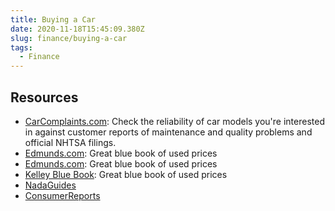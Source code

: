 ```yaml
---
title: Buying a Car
date: 2020-11-18T15:45:09.380Z
slug: finance/buying-a-car
tags:
  - Finance
---
```


## Resources
- [CarComplaints.com](https://www.carcomplaints.com/): Check the reliability of car models you're interested in against customer reports of maintenance and quality problems and official NHTSA filings.
- [Edmunds.com](https://www.edmunds.com/): Great blue book of used prices
- [Edmunds.com](https://www.edmunds.com/): Great blue book of used prices
- [Kelley Blue Book](https://www.kbb.com/): Great blue book of used prices
- [NadaGuides](https://www.nadaguides.com/Cars)
- [ConsumerReports](https://www.consumerreports.org/cro/index.htm)
